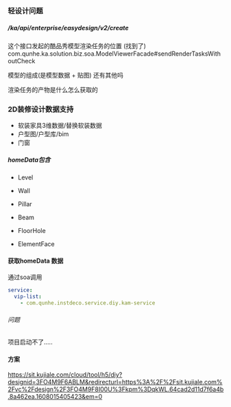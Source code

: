 
### 轻设计问题

##### /ka/api/enterprise/easydesign/v2/create

这个接口发起的酷品秀模型渲染任务的位置 (找到了)
com.qunhe.ka.solution.biz.soa.ModelViewerFacade#sendRenderTasksWithoutCheck


模型的组成(是模型数据 + 贴图) 还有其他吗


渲染任务的产物是什么怎么获取的


### 2D装修设计数据支持
- 软装家具3维数据/替换软装数据
- 户型图/户型库/bim
- 门窗

##### homeData包含
- Level

- Wall

- Pillar

- Beam

- FloorHole

- ElementFace
#### 获取homeData 数据
通过soa调用
```yml
service:
  vip-list:
    - com.qunhe.instdeco.service.diy.kam-service
```

###### 问题
项目启动不了.....

#### 方案
https://sit.kujiale.com/cloud/tool/h5/diy?designid=3FO4M9F6ABLM&redirecturl=https%3A%2F%2Fsit.kujiale.com%2Fvc%2Fdesign%2F3FO4M9F8I00U%3Fkpm%3DqkWL.64cad2d11d7f6a4b.8a462ea.1608015405423&em=0
